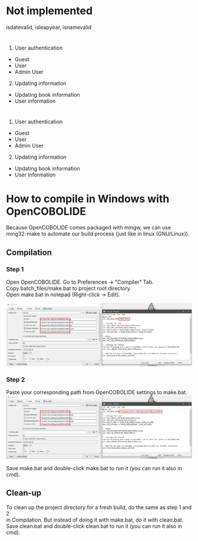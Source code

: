 # Not implemented
isdatevalid, isleapyear, isnamevalid  

#  
1. User authentication  
  - Guest  
  - User  
  - Admin User  
  
2. Updating information  
  - Updating book information  
  - User information  

#  
1. User authentication  
  - Guest  
  - User  
  - Admin User  
  
2. Updating information  
  - Updating book information  
  - User information  
  
# How to compile in Windows with OpenCOBOLIDE
Because OpenCOBOLIDE comes packaged with mingw,
we can use ming32-make to automate our build process
(just like in linux (GNU/Linux)).

## Compilation
### Step 1
Open OpenCOBOLIDE. Go to Preferences -> "Compiler" Tab.  
Copy batch_files/make.bat to project root directory.  
Open make.bat in notepad (Right-click -> Edit).

![step 1](https://github.com/jjsam07/Library-System/blob/main/images/step1.png)
### Step 2
Paste your corresponding path from OpenCOBOLIDE settings to make.bat.
![step 2](https://github.com/jjsam07/Library-System/blob/main/images/step2.png)

Save make.bat and double-click make.bat to run it (you can run it also in cmd).

## Clean-up

To clean up the project directory for a fresh build, do the same as step 1 and 2  
in Compilation. But instead of doing it with make.bat, do it with clean.bat.  
Save clean.bat and double-click clean.bat to run it (you can run it also in cmd).